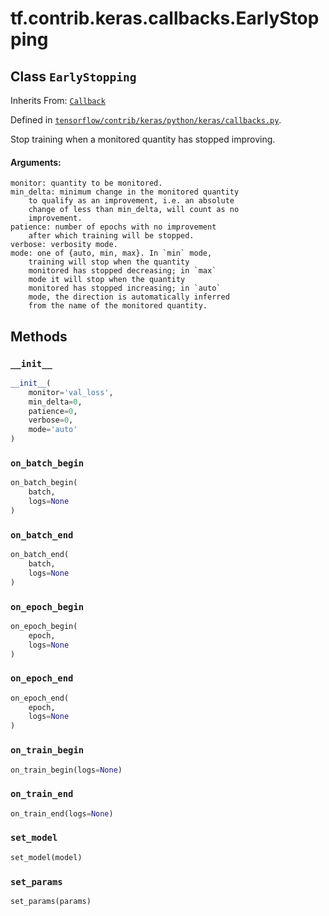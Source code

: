<div itemscope itemtype="http://developers.google.com/ReferenceObject">
<meta itemprop="name" content="tf.contrib.keras.callbacks.EarlyStopping" />
<meta itemprop="property" content="__init__"/>
<meta itemprop="property" content="on_batch_begin"/>
<meta itemprop="property" content="on_batch_end"/>
<meta itemprop="property" content="on_epoch_begin"/>
<meta itemprop="property" content="on_epoch_end"/>
<meta itemprop="property" content="on_train_begin"/>
<meta itemprop="property" content="on_train_end"/>
<meta itemprop="property" content="set_model"/>
<meta itemprop="property" content="set_params"/>
</div>

# tf.contrib.keras.callbacks.EarlyStopping

## Class `EarlyStopping`

Inherits From: [`Callback`](../../../../tf/contrib/keras/callbacks/Callback.md)



Defined in [`tensorflow/contrib/keras/python/keras/callbacks.py`](https://www.tensorflow.org/code/tensorflow/contrib/keras/python/keras/callbacks.py).

Stop training when a monitored quantity has stopped improving.

#### Arguments:

    monitor: quantity to be monitored.
    min_delta: minimum change in the monitored quantity
        to qualify as an improvement, i.e. an absolute
        change of less than min_delta, will count as no
        improvement.
    patience: number of epochs with no improvement
        after which training will be stopped.
    verbose: verbosity mode.
    mode: one of {auto, min, max}. In `min` mode,
        training will stop when the quantity
        monitored has stopped decreasing; in `max`
        mode it will stop when the quantity
        monitored has stopped increasing; in `auto`
        mode, the direction is automatically inferred
        from the name of the monitored quantity.

## Methods

<h3 id="__init__"><code>__init__</code></h3>

``` python
__init__(
    monitor='val_loss',
    min_delta=0,
    patience=0,
    verbose=0,
    mode='auto'
)
```



<h3 id="on_batch_begin"><code>on_batch_begin</code></h3>

``` python
on_batch_begin(
    batch,
    logs=None
)
```



<h3 id="on_batch_end"><code>on_batch_end</code></h3>

``` python
on_batch_end(
    batch,
    logs=None
)
```



<h3 id="on_epoch_begin"><code>on_epoch_begin</code></h3>

``` python
on_epoch_begin(
    epoch,
    logs=None
)
```



<h3 id="on_epoch_end"><code>on_epoch_end</code></h3>

``` python
on_epoch_end(
    epoch,
    logs=None
)
```



<h3 id="on_train_begin"><code>on_train_begin</code></h3>

``` python
on_train_begin(logs=None)
```



<h3 id="on_train_end"><code>on_train_end</code></h3>

``` python
on_train_end(logs=None)
```



<h3 id="set_model"><code>set_model</code></h3>

``` python
set_model(model)
```



<h3 id="set_params"><code>set_params</code></h3>

``` python
set_params(params)
```





